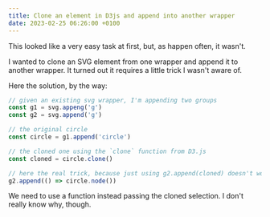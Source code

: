 ```yaml
---
title: Clone an element in D3js and append into another wrapper
date: 2023-02-25 06:26:00 +0100
---
```




This looked like a very easy task at first, but, as happen often, it wasn't.

I wanted to clone an SVG element from one wrapper and append it to another wrapper. It turned out it requires a little trick I wasn't aware of. 

Here the solution, by the way:

```js
// given an existing svg wrapper, I'm appending two groups
const g1 = svg.appeng('g')
const g2 = svg.append('g')

// the original circle
const circle = g1.append('circle')

// the cloned one using the `clone` function from D3.js
const cloned = circle.clone()

// here the real trick, because just using g2.append(cloned) doesn't work
g2.append(() => circle.node())
```

We need to use a function instead passing the cloned selection. I don't really know why, though.